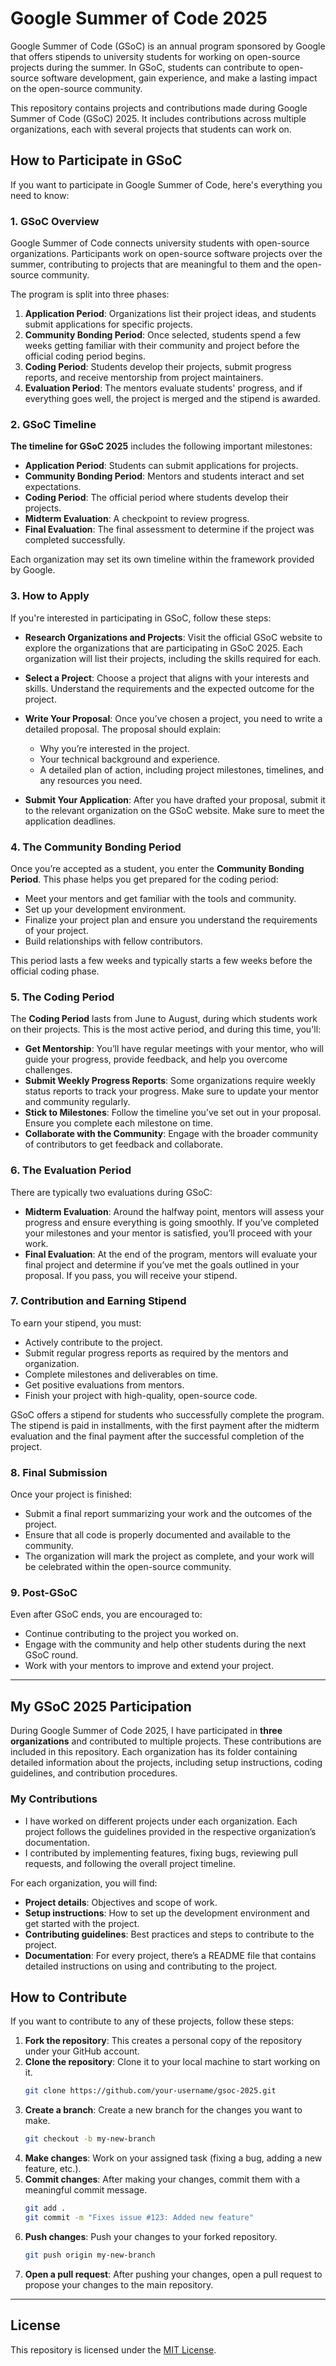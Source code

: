 
# Google Summer of Code 2025

Google Summer of Code (GSoC) is an annual program sponsored by Google that offers stipends to university students for working on open-source projects during the summer. In GSoC, students can contribute to open-source software development, gain experience, and make a lasting impact on the open-source community.

This repository contains projects and contributions made during Google Summer of Code (GSoC) 2025. It includes contributions across multiple organizations, each with several projects that students can work on. 

## How to Participate in GSoC

If you want to participate in Google Summer of Code, here's everything you need to know:

### 1. GSoC Overview

Google Summer of Code connects university students with open-source organizations. Participants work on open-source software projects over the summer, contributing to projects that are meaningful to them and the open-source community. 

The program is split into three phases:
1. **Application Period**: Organizations list their project ideas, and students submit applications for specific projects.
2. **Community Bonding Period**: Once selected, students spend a few weeks getting familiar with their community and project before the official coding period begins.
3. **Coding Period**: Students develop their projects, submit progress reports, and receive mentorship from project maintainers.
4. **Evaluation Period**: The mentors evaluate students' progress, and if everything goes well, the project is merged and the stipend is awarded.

### 2. GSoC Timeline

**The timeline for GSoC 2025** includes the following important milestones:
- **Application Period**: Students can submit applications for projects.
- **Community Bonding Period**: Mentors and students interact and set expectations.
- **Coding Period**: The official period where students develop their projects.
- **Midterm Evaluation**: A checkpoint to review progress.
- **Final Evaluation**: The final assessment to determine if the project was completed successfully.

Each organization may set its own timeline within the framework provided by Google.

### 3. How to Apply

If you're interested in participating in GSoC, follow these steps:

- **Research Organizations and Projects**: Visit the official GSoC website to explore the organizations that are participating in GSoC 2025. Each organization will list their projects, including the skills required for each.
  
- **Select a Project**: Choose a project that aligns with your interests and skills. Understand the requirements and the expected outcome for the project.

- **Write Your Proposal**: Once you’ve chosen a project, you need to write a detailed proposal. The proposal should explain:
  - Why you’re interested in the project.
  - Your technical background and experience.
  - A detailed plan of action, including project milestones, timelines, and any resources you need.

- **Submit Your Application**: After you have drafted your proposal, submit it to the relevant organization on the GSoC website. Make sure to meet the application deadlines.

### 4. The Community Bonding Period

Once you’re accepted as a student, you enter the **Community Bonding Period**. This phase helps you get prepared for the coding period:
  - Meet your mentors and get familiar with the tools and community.
  - Set up your development environment.
  - Finalize your project plan and ensure you understand the requirements of your project.
  - Build relationships with fellow contributors.

This period lasts a few weeks and typically starts a few weeks before the official coding phase.

### 5. The Coding Period

The **Coding Period** lasts from June to August, during which students work on their projects. This is the most active period, and during this time, you'll:
  - **Get Mentorship**: You’ll have regular meetings with your mentor, who will guide your progress, provide feedback, and help you overcome challenges.
  - **Submit Weekly Progress Reports**: Some organizations require weekly status reports to track your progress. Make sure to update your mentor and community regularly.
  - **Stick to Milestones**: Follow the timeline you’ve set out in your proposal. Ensure you complete each milestone on time.
  - **Collaborate with the Community**: Engage with the broader community of contributors to get feedback and collaborate.

### 6. The Evaluation Period

There are typically two evaluations during GSoC:
  - **Midterm Evaluation**: Around the halfway point, mentors will assess your progress and ensure everything is going smoothly. If you’ve completed your milestones and your mentor is satisfied, you’ll proceed with your work.
  - **Final Evaluation**: At the end of the program, mentors will evaluate your final project and determine if you’ve met the goals outlined in your proposal. If you pass, you will receive your stipend.

### 7. Contribution and Earning Stipend

To earn your stipend, you must:
  - Actively contribute to the project.
  - Submit regular progress reports as required by the mentors and organization.
  - Complete milestones and deliverables on time.
  - Get positive evaluations from mentors.
  - Finish your project with high-quality, open-source code.

GSoC offers a stipend for students who successfully complete the program. The stipend is paid in installments, with the first payment after the midterm evaluation and the final payment after the successful completion of the project.

### 8. Final Submission

Once your project is finished:
  - Submit a final report summarizing your work and the outcomes of the project.
  - Ensure that all code is properly documented and available to the community.
  - The organization will mark the project as complete, and your work will be celebrated within the open-source community.

### 9. Post-GSoC

Even after GSoC ends, you are encouraged to:
  - Continue contributing to the project you worked on.
  - Engage with the community and help other students during the next GSoC round.
  - Work with your mentors to improve and extend your project.

---

## My GSoC 2025 Participation

During Google Summer of Code 2025, I have participated in **three organizations** and contributed to multiple projects. These contributions are included in this repository. Each organization has its folder containing detailed information about the projects, including setup instructions, coding guidelines, and contribution procedures.

### My Contributions

- I have worked on different projects under each organization. Each project follows the guidelines provided in the respective organization’s documentation.
- I contributed by implementing features, fixing bugs, reviewing pull requests, and following the overall project timeline.

For each organization, you will find:
  - **Project details**: Objectives and scope of work.
  - **Setup instructions**: How to set up the development environment and get started with the project.
  - **Contributing guidelines**: Best practices and steps to contribute to the project.
  - **Documentation**: For every project, there’s a README file that contains detailed instructions on using and contributing to the project.

## How to Contribute

If you want to contribute to any of these projects, follow these steps:

1. **Fork the repository**: This creates a personal copy of the repository under your GitHub account.
2. **Clone the repository**: Clone it to your local machine to start working on it.
   ```bash
   git clone https://github.com/your-username/gsoc-2025.git
   ```
3. **Create a branch**: Create a new branch for the changes you want to make.
   ```bash
   git checkout -b my-new-branch
   ```
4. **Make changes**: Work on your assigned task (fixing a bug, adding a new feature, etc.).
5. **Commit changes**: After making your changes, commit them with a meaningful commit message.
   ```bash
   git add .
   git commit -m "Fixes issue #123: Added new feature"
   ```
6. **Push changes**: Push your changes to your forked repository.
   ```bash
   git push origin my-new-branch
   ```
7. **Open a pull request**: After pushing your changes, open a pull request to propose your changes to the main repository.

---

## License

This repository is licensed under the [MIT License](LICENSE).

